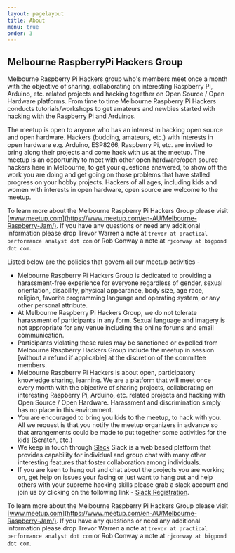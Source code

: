 ```yaml
---
layout: pagelayout
title: About
menu: true
order: 3
---
```


## Melbourne RaspberryPi Hackers Group

Melbourne Raspberry Pi Hackers group who's members meet once a month with the objective of sharing, collaborating on interesting Raspberry Pi, Arduino, etc. related projects and hacking together on Open Source / Open Hardware platforms. From time to time  Melbourne Raspberry Pi Hackers conducts tutorials/workshops to get amateurs and newbies started with hacking with the Raspberry Pi and Arduinos.  

The meetup is open to anyone who has an interest in hacking open source and open hardware. Hackers (budding, amateurs, etc.) with interests in open hardware e.g. Arduino, ESP8266, Raspberry Pi, etc. are invited to bring along their projects and come hack with us at the meetup. The meetup is an opportunity to meet with other  open hardware/open source hackers here in Melbourne, to get your questions answered, to show off the work you are doing and get going on those problems that have stalled progress on your hobby projects. Hackers of all ages, including kids and women with interests in open hardware, open source are welcome to the meetup. 

To learn more about the Melbourne Raspberry Pi Hackers Group please visit [www.meetup.com](https://www.meetup.com/en-AU/Melbourne-Raspberry-Jam/). If you have any questions or need any additional information please drop Trevor Warren a note at `trevor at practical performance analyst dot com` or Rob Conway a note at `rjconway at bigpond dot com`.  

Listed below are the policies that govern all our meetup activities -

* Melbourne Raspberry Pi Hackers Group is dedicated to providing a harassment-free experience for everyone regardless of gender, sexual orientation, disability, physical appearance, body size, age race, religion, favorite programming language and operating system, or any other personal attribute.
* At Melbourne Raspberry Pi Hackers Group, we do not tolerate harassment of participants in any form. Sexual language and imagery is not appropriate for any venue including the online forums and email communication. 
* Participants violating these rules may be sanctioned or expelled from Melbourne Raspberry Hackers Group include the meetup in session [without a refund if applicable] at the discretion of the committee members.
* Melbourne Raspberry Pi Hackers is about open, participatory knowledge sharing, learning. We are a platform that will meet once every month with the objective of sharing projects, collaborating on interesting Raspberry Pi, Arduino, etc. related projects and hacking with Open Source / Open Hardware. Harassment and discrimination simply has no place in this environment.
* You are encouraged to bring you kids to the meetup, to hack with you. All we request is that you notify the meetup organizers in advance so that arrangements could be made to put together some activities for the kids (Scratch, etc.)
* We keep in touch through [Slack](https://melbrpi.slack.com) Slack is a web based platform that provides capability for individual and group chat with many other interesting features that foster collaboration among individuals. 
* If you are keen to hang out and chat about the projects you are working on, get help on issues your facing or just want to hang out and help others with your supreme hacking skills please grab a slack account and join us by clicking on the following link - [Slack Registration](https://melbrpi.herokuapp.com). 

To learn more about the Melbourne Raspberry Pi Hackers Group please visit [www.meetup.com](https://www.meetup.com/en-AU/Melbourne-Raspberry-Jam/). If you have any questions or need any additional information please drop Trevor Warren a note at `trevor at practical performance analyst dot com` or Rob Conway a note at `rjconway at bigpond dot com`.  


